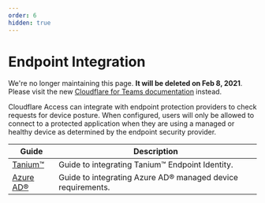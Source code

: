 ```yaml
---
order: 6
hidden: true
---
```


# Endpoint Integration

<Aside type='warning' header='⚠️ THIS PAGE IS OUTDATED'>

We're no longer maintaining this page. **It will be deleted on Feb 8, 2021**. Please visit the new [Cloudflare for Teams documentation](https://secret.wiki/cloudflare-one/teams-docs-changes) instead.

</Aside>

Cloudflare Access can integrate with endpoint protection providers to check requests for device posture. When configured, users will only be allowed to connect to a protected application when they are using a managed or healthy device as determined by the endpoint security provider.

|Guide|Description|
|---|---|
|[Tanium™](/device-posture/tanium/)|Guide to integrating Tanium™ Endpoint Identity.|
|[Azure AD®](/device-posture/azure-ad/)|Guide to integrating Azure AD® managed device requirements.|
